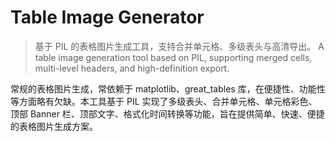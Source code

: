# Table Image Generator
> 基于 PIL 的表格图片生成工具，支持合并单元格、多级表头与高清导出。
A table image generation tool based on PIL, supporting merged cells, multi-level headers, and high-definition export.

常规的表格图片生成，常依赖于 matplotlib、great_tables 库，在便捷性、功能性等方面略有欠缺。本工具基于 PIL 实现了多级表头、合并单元格、单元格彩色、顶部 Banner 栏、顶部文字、格式化时间转换等功能，旨在提供简单、快速、便捷的表格图片生成方案。
